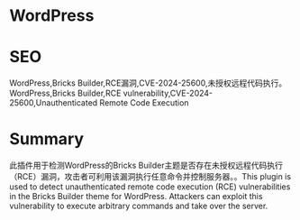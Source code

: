 # WordPress
# SEO
WordPress,Bricks Builder,RCE漏洞,CVE-2024-25600,未授权远程代码执行。WordPress,Bricks Builder,RCE vulnerability,CVE-2024-25600,Unauthenticated Remote Code Execution
# Summary
此插件用于检测WordPress的Bricks Builder主题是否存在未授权远程代码执行（RCE）漏洞，攻击者可利用该漏洞执行任意命令并控制服务器。。This plugin is used to detect unauthenticated remote code execution (RCE) vulnerabilities in the Bricks Builder theme for WordPress. Attackers can exploit this vulnerability to execute arbitrary commands and take over the server.

